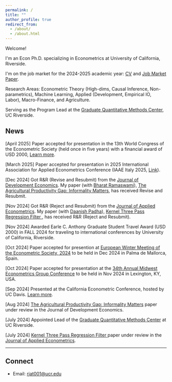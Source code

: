 ```yaml
---
permalink: /
title: ""
author_profile: true
redirect_from: 
  - /about/
  - /about.html
---
```


Welcome!

I'm an Econ Ph.D. specializing in Econometrics at University of California, Riverside.

I'm on the job market for the 2024-2025 academic year: <a href="http://rajveerjat.github.io/files/resume.pdf" target="_blank" rel="noopener noreferrer">CV</a> and <a href="http://rajveerjat.github.io/files/JMP.pdf" target="_blank" rel="noopener noreferrer">Job Market Paper</a>.

Research Areas: Econometric Theory (High-dims, Causal Inference, Non-parametrics), Machine Learning, 
Applied (Development, Empirical IO, Labor), Macro-Finance, and Agriculture.

Serving as the Program Lead at the <a href="https://gradquant.ucr.edu/" target="_blank" rel="noopener noreferrer">Graduate Quantitative Methods Center</a>, UC Riverside.

## News
<link rel="stylesheet" href="https://cdnjs.cloudflare.com/ajax/libs/font-awesome/6.0.0-beta3/css/all.min.css">


<!-- Line with two stars -->
<i class="fas fa-star flashing"></i> [April 2025] Paper accepted for presentation in the 13th World Congress of the Econometric Society (held once in five years) with a financial award of USD 2000, [Learn more](https://www.eswc2025.org/). 

<!-- Line with two stars -->
<i class="fas fa-star flashing"></i> [March 2025] Paper accepted for presentation in 2025 International Association for Applied Econometrics Conference  (IAAE Italy 2025, [Link](https://sites.google.com/view/iaae2025/)).


<!-- Line with two stars -->
<i class="fas fa-star flashing"></i> <i class="fas fa-star flashing"></i>[Dec 2024] Got R&R (Revise and Resubmit) from the [Journal of Development Economics](https://www.sciencedirect.com/journal/journal-of-development-economics#:~:text=The%20Journal%20of%20Development%20Economics,does%20not%20publish%20book%20reviews.). My paper (with [Bharat Ramaswami](https://scholar.google.co.in/citations?user=aGVkcp8AAAAJ&hl=en)), [The Agricultural Productivity Gap: Informality Matters](https://rajveerjat.com/files/APG.pdf), has received Revise and Resubmit. 

<i class="fas fa-star flashing"></i> <i class="fas fa-star flashing"></i>[Nov 2024] Got R&R (Reject and Resubmit) from the [Journal of Applied Econometrics](https://onlinelibrary.wiley.com/journal/10991255). My paper (with [Daanish Padha](https://daanishpadha.com/)), [Kernel Three Pass Regression Filter ](https://rajveerjat.com/files/Kernel_3PRF.pdf), has received R&R (Reject and Resubmit).

<i class="fas fa-star flashing"></i> </i>[Nov 2024] Awarded Earle C. Anthony Graduate Student Travel Award (USD 2000)  in FALL 2024
for traveling to international conferences by University of California, Riverside. 


<!-- Line with three stars -->
<i class="fas fa-star flashing"></i> [Oct 2024] Paper accepted for presention at [European Winter Meeting of the Econometric Society, 2024](https://www.econometricsociety.org/regional-activities/schedule/2024/12/16/2024-European-Winter-Meeting-Palma-de-Majorca-Spain) to be held in Dec 2024 in Palma de Mallorca, Spain.

<i class="fas fa-star flashing"></i> [Oct 2024] Paper accepted for presentation at the [34th Annual Midwest Econometrics Group Conference](https://gatton.uky.edu/meg2024) to be held in Nov 2024 in Lexington, KY, USA.

<i class="fas fa-star flashing"></i> <i class="fas fa-star flashing"></i>[Sep 2024] Presented at the California Econometric Conference, hosted by UC Davis. [Learn more](https://www.gsb.stanford.edu/faculty-research/faculty/conferences/california-econometrics).

<i class="fas fa-star flashing"></i>[Aug 2024] [The Agricultural Productivity Gap: Informality Matters](https://rajveerjat.com/files/APG.pdf) paper under review in the Journal of Development Economics.


<i class="fas fa-star flashing"></i> <i class="fas fa-star flashing"></i>[July 2024] Appointed Lead of the [Graduate Quantitative Methods Center](https://gradquant.ucr.edu/) at UC Riverside.

<i class="fas fa-star flashing"></i>[July 2024] [Kernel Three Pass Regression Filter ](https://rajveerjat.com/files/Kernel_3PRF.pdf) paper under review in the [Journal of Applied Econometrics](https://onlinelibrary.wiley.com/journal/10991255).
<style>
  .flashing {
    animation: flash 1s infinite;
  }
  @keyframes flash {
    0% { opacity: 1; }
    50% { opacity: 0.5; }
    100% { opacity: 1; }
  }
</style>
---

## Connect
- Email: rjat001@ucr.edu 
